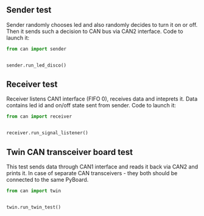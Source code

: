 ## Sender test

Sender randomly chooses led and also randomly decides to turn it on or off. Then it sends such a decision to CAN bus via CAN2 interface. Code to launch it:

```python
from can import sender


sender.run_led_disco()
```

## Receiver test

Receiver listens CAN1 interface (FIFO 0), receives data and inteprets it. Data contains led id and on/off state sent from sender. Code to launch it:

```python
from can import receiver


receiver.run_signal_listener()
```

## Twin CAN transceiver board test

This test sends data through CAN1 interface and reads it back via CAN2 and prints it. In case of separate CAN transceivers - they both should be connected to the same PyBoard.


```python
from can import twin


twin.run_twin_test()
```

